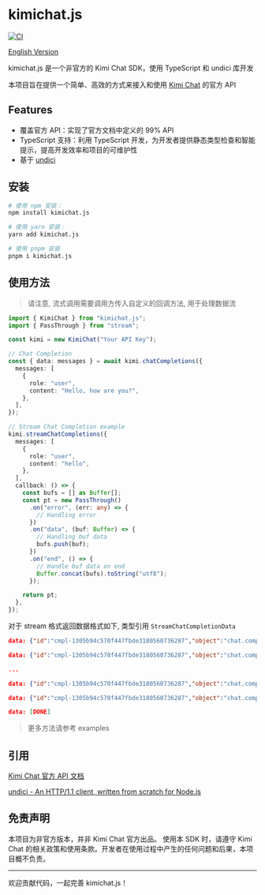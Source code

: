 # kimichat.js

[![CI](https://github.com/noraincode/kimichat-js/actions/workflows/ci.yml/badge.svg?branch=master)](https://github.com/noraincode/kimichat-js/actions/workflows/ci.yml)

[English Version](./README_EN.md)

kimichat.js 是一个非官方的 Kimi Chat SDK，使用 TypeScript 和 undici 库开发

本项目旨在提供一个简单、高效的方式来接入和使用 [Kimi Chat](https://kimi.moonshot.cn/) 的官方 API

## Features

- 覆盖官方 API：实现了官方文档中定义的 99% API
- TypeScript 支持：利用 TypeScript 开发，为开发者提供静态类型检查和智能提示，提高开发效率和项目的可维护性
- 基于 [undici](https://github.com/nodejs/undici)

## 安装

```sh
# 使用 npm 安装：
npm install kimichat.js

# 使用 yarn 安装：
yarn add kimichat.js

# 使用 pnpm 安装
pnpm i kimichat.js
```

## 使用方法

> 请注意, 流式调用需要调用方传入自定义的回调方法, 用于处理数据流

```typescript
import { KimiChat } from "kimichat.js";
import { PassThrough } from "stream";

const kimi = new KimiChat("Your API Key");

// Chat Completion
const { data: messages } = await kimi.chatCompletions({
  messages: [
    {
      role: "user",
      content: "Hello, how are you?",
    },
  ],
});

// Stream Chat Completion example
kimi.streamChatCompletions({
  messages: [
    {
      role: "user",
      content: "hello",
    },
  ],
  callback: () => {
    const bufs = [] as Buffer[];
    const pt = new PassThrough()
      .on("error", (err: any) => {
        // Handling error
      })
      .on("data", (buf: Buffer) => {
        // Handling buf data
        bufs.push(buf);
      })
      .on("end", () => {
        // Handle buf data on end
        Buffer.concat(bufs).toString("utf8");
      });

    return pt;
  },
});
```

对于 stream 格式返回数据格式如下, 类型引用 `StreamChatCompletionData`

```json
data: {"id":"cmpl-1305b94c570f447fbde3180560736287","object":"chat.completion.chunk","created":1698999575,"model":"moonshot-v1-8k","choices":[{"index":0,"delta":{"role":"assistant","content":""},"finish_reason":null}]}

data: {"id":"cmpl-1305b94c570f447fbde3180560736287","object":"chat.completion.chunk","created":1698999575,"model":"moonshot-v1-8k","choices":[{"index":0,"delta":{"content":"你好"},"finish_reason":null}]}

...

data: {"id":"cmpl-1305b94c570f447fbde3180560736287","object":"chat.completion.chunk","created":1698999575,"model":"moonshot-v1-8k","choices":[{"index":0,"delta":{"content":"。"},"finish_reason":null}]}

data: {"id":"cmpl-1305b94c570f447fbde3180560736287","object":"chat.completion.chunk","created":1698999575,"model":"moonshot-v1-8k","choices":[{"index":0,"delta":{},"finish_reason":"stop","usage":{"prompt_tokens":19,"completion_tokens":13,"total_tokens":32}}]}

data: [DONE]
```

> 更多方法请参考 examples

## 引用

[Kimi Chat 官方 API 文档](https://platform.moonshot.cn/docs/api-reference#list-models)

[undici - An HTTP/1.1 client, written from scratch for Node.js](https://github.com/nodejs/undici)

## 免责声明

本项目为非官方版本，并非 Kimi Chat 官方出品。
使用本 SDK 时，请遵守 Kimi Chat 的相关政策和使用条款。开发者在使用过程中产生的任何问题和后果，本项目概不负责。

---

欢迎贡献代码，一起完善 kimichat.js！
